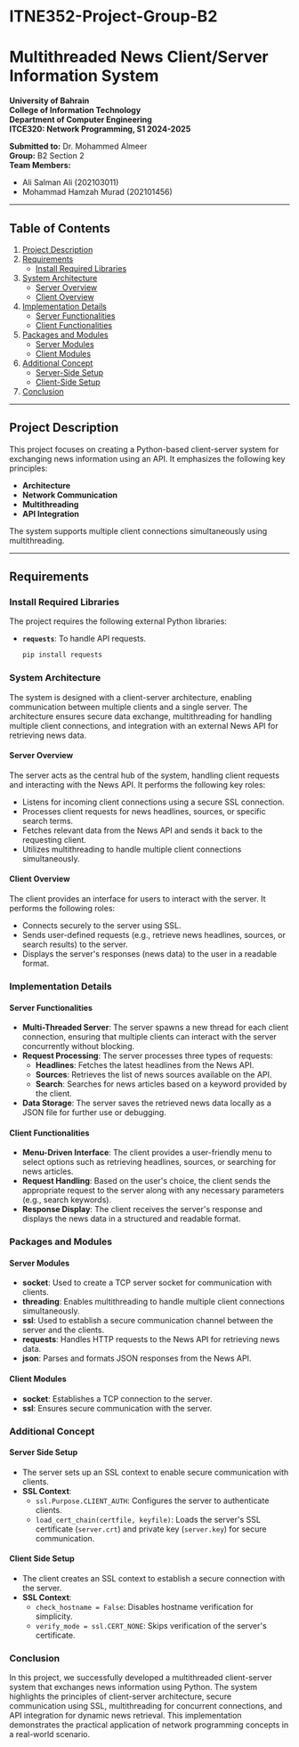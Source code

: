 # ITNE352-Project-Group-B2

# Multithreaded News Client/Server Information System

**University of Bahrain**  
**College of Information Technology**  
**Department of Computer Engineering**  
**ITCE320: Network Programming, S1 2024-2025**  

**Submitted to:** Dr. Mohammed Almeer  
**Group:** B2 Section 2  
**Team Members:**  
- Ali Salman Ali (202103011)  
- Mohammad Hamzah Murad (202101456)  

---

## Table of Contents

1. [Project Description](#project-description)  
2. [Requirements](#requirements)  
   - [Install Required Libraries](#install-required-libraries)  
3. [System Architecture](#system-architecture)  
   - [Server Overview](#server-overview)  
   - [Client Overview](#client-overview)  
4. [Implementation Details](#implementation-details)  
   - [Server Functionalities](#server-functionalities)  
   - [Client Functionalities](#client-functionalities)  
5. [Packages and Modules](#packages-and-modules)  
   - [Server Modules](#server-modules)  
   - [Client Modules](#client-modules)  
6. [Additional Concept](#additional-concept)  
   - [Server-Side Setup](#server-side-setup)  
   - [Client-Side Setup](#client-side-setup)  
7. [Conclusion](#conclusion)  

---

## Project Description

This project focuses on creating a Python-based client-server system for exchanging news information using an API. It emphasizes the following key principles:  

- **Architecture**  
- **Network Communication**  
- **Multithreading**  
- **API Integration**  

The system supports multiple client connections simultaneously using multithreading.

---

## Requirements

### Install Required Libraries

The project requires the following external Python libraries:  

- **`requests`**: To handle API requests.  
  ```bash
  pip install requests

### System Architecture

The system is designed with a client-server architecture, enabling communication between multiple clients and a single server. The architecture ensures secure data exchange, multithreading for handling multiple client connections, and integration with an external News API for retrieving news data.

#### Server Overview
The server acts as the central hub of the system, handling client requests and interacting with the News API. It performs the following key roles:
- Listens for incoming client connections using a secure SSL connection.
- Processes client requests for news headlines, sources, or specific search terms.
- Fetches relevant data from the News API and sends it back to the requesting client.
- Utilizes multithreading to handle multiple client connections simultaneously.

#### Client Overview
The client provides an interface for users to interact with the server. It performs the following roles:
- Connects securely to the server using SSL.
- Sends user-defined requests (e.g., retrieve news headlines, sources, or search results) to the server.
- Displays the server's responses (news data) to the user in a readable format.

### Implementation Details

#### Server Functionalities
- **Multi-Threaded Server**: The server spawns a new thread for each client connection, ensuring that multiple clients can interact with the server concurrently without blocking.
- **Request Processing**: The server processes three types of requests:
  - **Headlines**: Fetches the latest headlines from the News API.
  - **Sources**: Retrieves the list of news sources available on the API.
  - **Search**: Searches for news articles based on a keyword provided by the client.
- **Data Storage**: The server saves the retrieved news data locally as a JSON file for further use or debugging.

#### Client Functionalities
- **Menu-Driven Interface**: The client provides a user-friendly menu to select options such as retrieving headlines, sources, or searching for news articles.
- **Request Handling**: Based on the user's choice, the client sends the appropriate request to the server along with any necessary parameters (e.g., search keywords).
- **Response Display**: The client receives the server's response and displays the news data in a structured and readable format.

### Packages and Modules

#### Server Modules
- **socket**: Used to create a TCP server socket for communication with clients.
- **threading**: Enables multithreading to handle multiple client connections simultaneously.
- **ssl**: Used to establish a secure communication channel between the server and the clients.
- **requests**: Handles HTTP requests to the News API for retrieving news data.
- **json**: Parses and formats JSON responses from the News API.

#### Client Modules
- **socket**: Establishes a TCP connection to the server.
- **ssl**: Ensures secure communication with the server.

### Additional Concept

#### Server Side Setup
- The server sets up an SSL context to enable secure communication with clients.
- **SSL Context**:
  - `ssl.Purpose.CLIENT_AUTH`: Configures the server to authenticate clients.
  - `load_cert_chain(certfile, keyfile)`: Loads the server's SSL certificate (`server.crt`) and private key (`server.key`) for secure communication.

#### Client Side Setup
- The client creates an SSL context to establish a secure connection with the server.
- **SSL Context**:
  - `check_hostname = False`: Disables hostname verification for simplicity.
  - `verify_mode = ssl.CERT_NONE`: Skips verification of the server's certificate.

### Conclusion

In this project, we successfully developed a multithreaded client-server system that exchanges news information using Python. The system highlights the principles of client-server architecture, secure communication using SSL, multithreading for concurrent connections, and API integration for dynamic news retrieval. This implementation demonstrates the practical application of network programming concepts in a real-world scenario.
